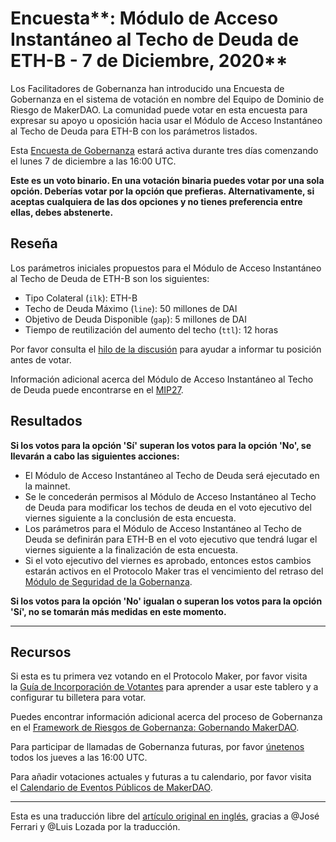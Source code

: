 # Encuesta**: Módulo de Acceso Instantáneo al Techo de Deuda de ETH-B - 7 de Diciembre, 2020**

Los Facilitadores de Gobernanza han introducido una Encuesta de Gobernanza en el sistema de votación en nombre del Equipo de Dominio de Riesgo de MakerDAO. La comunidad puede votar en esta encuesta para expresar su apoyo u oposición hacia usar el Módulo de Acceso Instantáneo al Techo de Deuda para ETH-B con los parámetros listados.

Esta [Encuesta de Gobernanza](https://community-development.makerdao.com/en/learn/governance/on-chain-gov/) estará activa durante tres días comenzando el lunes 7 de diciembre a las 16:00 UTC.

**Este es un voto binario. En una votación binaria puedes votar por una sola opción. Deberías votar por la opción que prefieras. Alternativamente, si aceptas cualquiera de las dos opciones y no tienes preferencia entre ellas, debes abstenerte.**

## **Reseña**

Los parámetros iniciales propuestos para el Módulo de Acceso Instantáneo al Techo de Deuda de ETH-B son los siguientes:

- Tipo Colateral (`ilk`): ETH-B
- Techo de Deuda Máximo (`line`): 50 millones de DAI
- Objetivo de Deuda Disponible (`gap`): 5 millones de DAI
- Tiempo de reutilización del aumento del techo (`ttl`): 12 horas

Por favor consulta el [hilo de la discusión](https://forum.makerdao.com/t/eth-b-dc-iam-initial-parameters/5512) para ayudar a informar tu posición antes de votar.

Información adicional acerca del Módulo de Acceso Instantáneo al Techo de Deuda puede encontrarse en el [MIP27](https://forum.makerdao.com/t/mip27-debt-ceiling-instant-access-module/4625).

## Resultados

**Si los votos para la opción 'Sí' superan los votos para la opción 'No', se llevarán a cabo las siguientes acciones:**

- El Módulo de Acceso Instantáneo al Techo de Deuda será ejecutado en la mainnet.
- Se le concederán permisos al Módulo de Acceso Instantáneo al Techo de Deuda para modificar los techos de deuda en el voto ejecutivo del viernes siguiente a la conclusión de esta encuesta.
- Los parámetros para el Módulo de Acceso Instantáneo al Techo de Deuda se definirán para ETH-B en el voto ejecutivo que tendrá lugar el viernes siguiente a la finalización de esta encuesta.
- Si el voto ejecutivo del viernes es aprobado, entonces estos cambios estarán activos en el Protocolo Maker tras el vencimiento del retraso del [Módulo de Seguridad de la Gobernanza](https://forum.makerdao.com/tag/govsec-module).

**Si los votos para la opción 'No' igualan o superan los votos para la opción 'Sí', no se tomarán más medidas en este momento.**

---

## **Recursos**

Si esta es tu primera vez votando en el Protocolo Maker, por favor visita la [Guía de Incorporación de Votantes](https://community-development.makerdao.com/onboarding/voter-onboarding) para aprender a usar este tablero y a configurar tu billetera para votar.

Puedes encontrar información adicional acerca del proceso de Gobernanza en el [Framework de Riesgos de Gobernanza: Gobernando MakerDAO](https://community-development.makerdao.com/governance/governance-risk-framework).

Para participar de llamadas de Gobernanza futuras, por favor [únetenos](https://community-development.makerdao.com/governance/governance-and-risk-meetings) todos los jueves a las 16:00 UTC.

Para añadir votaciones actuales y futuras a tu calendario, por favor visita el [Calendario de Eventos Públicos de MakerDAO](https://calendar.google.com/calendar/embed?src=makerdao.com_3efhm2ghipksegl009ktniomdk%40group.calendar.google.com&ctz=America%2FLos_Angeles).

---

Esta es una traducción libre del [artículo original en inglés](https://github.com/makerdao/community/blob/master/governance/polls/DC-IAM%20ETH-B%20Initial%20Parameters%20-%20December%207,%202020.md), gracias a @José Ferrari y @Luis Lozada por la traducción.
